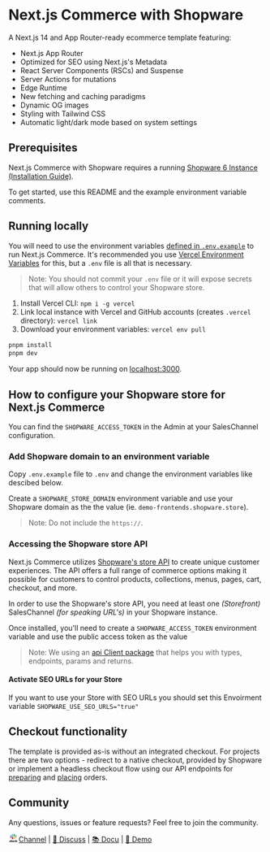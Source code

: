 # Next.js Commerce with Shopware

A Next.js 14 and App Router-ready ecommerce template featuring:

- Next.js App Router
- Optimized for SEO using Next.js's Metadata
- React Server Components (RSCs) and Suspense
- Server Actions for mutations
- Edge Runtime
- New fetching and caching paradigms
- Dynamic OG images
- Styling with Tailwind CSS
- Automatic light/dark mode based on system settings

## Prerequisites

Next.js Commerce with Shopware requires a running [Shopware 6 Instance (Installation Guide)](https://developer.shopware.com/docs/guides/installation).

To get started, use this README and the example environment variable comments.

## Running locally

You will need to use the environment variables [defined in `.env.example`](.env.example) to run Next.js Commerce. It's recommended you use [Vercel Environment Variables](https://vercel.com/docs/concepts/projects/environment-variables) for this, but a `.env` file is all that is necessary.

> Note: You should not commit your `.env` file or it will expose secrets that will allow others to control your Shopware store.

1. Install Vercel CLI: `npm i -g vercel`
2. Link local instance with Vercel and GitHub accounts (creates `.vercel` directory): `vercel link`
3. Download your environment variables: `vercel env pull`

```bash
pnpm install
pnpm dev
```

Your app should now be running on [localhost:3000](http://localhost:3000/).

## How to configure your Shopware store for Next.js Commerce

You can find the `SHOPWARE_ACCESS_TOKEN` in the Admin at your SalesChannel configuration.

### Add Shopware domain to an environment variable

Copy `.env.example` file to `.env` and change the environment variables like descibed below.

Create a `SHOPWARE_STORE_DOMAIN` environment variable and use your Shopware domain as the the value (ie. `demo-frontends.shopware.store`).

> Note: Do not include the `https://`.

### Accessing the Shopware store API

Next.js Commerce utilizes [Shopware's store API](https://shopware.stoplight.io/docs/store-api/) to create unique customer experiences. The API offers a full range of commerce options making it possible for customers to control products, collections, menus, pages, cart, checkout, and more.

In order to use the Shopware's store API, you need at least one _(Storefront)_ SalesChannel _(for speaking URL's)_ in your Shopware instance.

Once installed, you'll need to create a `SHOPWARE_ACCESS_TOKEN` environment variable and use the public access token as the value

> Note: We using an [api Client package](https://www.npmjs.com/package/@shopware/api-client) that helps you with types, endpoints, params and returns.

#### Activate SEO URLs for your Store

If you want to use your Store with SEO URLs you should set this Envoirment variable
`SHOPWARE_USE_SEO_URLS="true"`

## Checkout functionality

The template is provided as-is without an integrated checkout. For projects there are two options - redirect to a native checkout, provided by Shopware or implement a headless checkout flow using our API endpoints for [preparing](https://frontends.shopware.com/packages/api-client.html#context) and [placing](https://frontends.shopware.com/packages/api-client.html#checkout) orders.

## Community

Any questions, issues or feature requests? Feel free to join the community.

<p align="left">
<a href="https://shopwarecommunity.slack.com/archives/C050L6NCMGQ" target="_blank"><img src="./public/slack.svg" alt="Join our Slack Channel" width="20" height="16"/>Channel</a> | <a href="https://github.com/shopware/frontends/discussions">💬 Discuss</a> | <a href="https://frontends.shopware.com/" target="_blank">📚 Docu</a> | <a href="https://shopware-vercel-commerce-react.vercel.app/" target="_blank">🚀 Demo</a>
</p>

